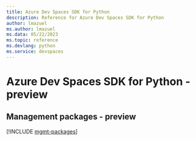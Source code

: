 ```yaml
---
title: Azure Dev Spaces SDK for Python
description: Reference for Azure Dev Spaces SDK for Python
author: lmazuel
ms.author: lmazuel
ms.data: 05/22/2023
ms.topic: reference
ms.devlang: python
ms.service: devspaces
---
```

# Azure Dev Spaces SDK for Python - preview

## Management packages - preview
[!INCLUDE [mgmt-packages](dev-spaces-mgmt-index.md)]
